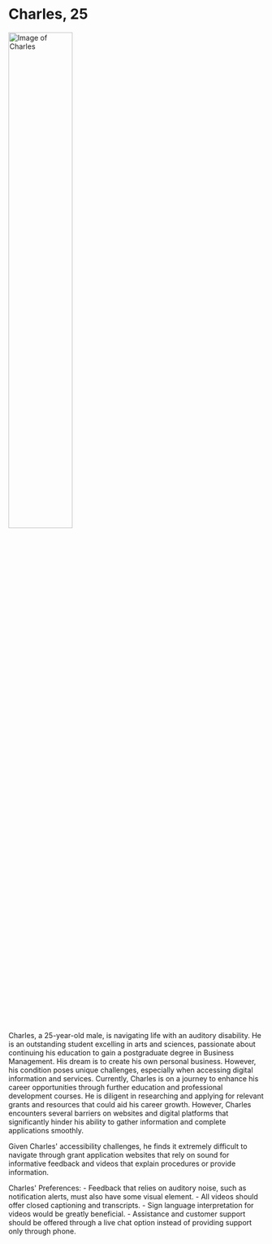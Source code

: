 # Charles, 25

<img src="./images/Charles_Auditory.jpg" style="width: 50%;" alt="Image of Charles">

Charles, a 25-year-old male, is navigating life with an auditory disability. He is an outstanding student excelling in arts and sciences, passionate about continuing his education to gain a postgraduate degree in Business Management. His dream is to create his own personal business. However, his condition poses unique challenges, especially when accessing digital information and services. Currently, Charles is on a journey to enhance his career opportunities through further education and professional development courses. He is diligent in researching and applying for relevant grants and resources that could aid his career growth. However, Charles encounters several barriers on websites and digital platforms that significantly hinder his ability to gather information and complete applications smoothly.

Given Charles' accessibility challenges, he finds it extremely difficult to navigate through grant application websites that rely on sound for informative feedback and videos that explain procedures or provide information.

Charles' Preferences:
    - Feedback that relies on auditory noise, such as notification alerts, must also have some visual element.
    - All videos should offer closed captioning and transcripts.
    - Sign language interpretation for videos would be greatly beneficial.
    - Assistance and customer support should be offered through a live chat option instead of providing support only through phone.